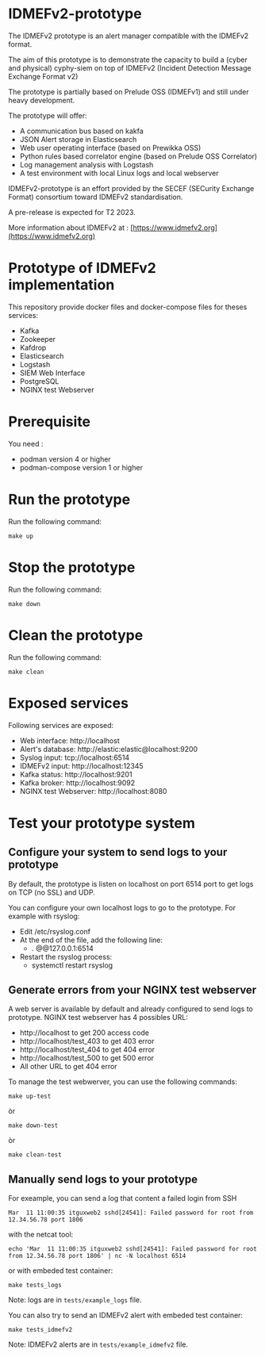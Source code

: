 # IDMEFv2-prototype

The IDMEFv2 prototype is an alert manager compatible with the IDMEFv2 format.

The aim of this prototype is to demonstrate the capacity to build a (cyber and
physical) cyphy-siem on top of IDMEFv2 (Incident Detection Message Exchange
Format v2)

The prototype is partially based on Prelude OSS (IDMEFv1) and still under heavy
development.

The prototype will offer:
* A communication bus based on kakfa
* JSON Alert storage in Elasticsearch
* Web user operating interface (based on Prewikka OSS)
* Python rules based correlator engine (based on Prelude OSS Correlator)
* Log management analysis with Logstash
* A test environment with local Linux logs and local webserver

IDMEFv2-prototype is an effort provided by the SECEF (SECurity Exchange Format)
consortium toward IDMEFv2 standardisation.

A pre-release is expected for T2 2023.

More information about IDMEFv2 at :
[https://www.idmefv2.org](https://www.idmefv2.org)

# Prototype of IDMEFv2 implementation

This repository provide docker files and docker-compose files for theses
services:

  - Kafka
  - Zookeeper
  - Kafdrop
  - Elasticsearch
  - Logstash
  - SIEM Web Interface
  - PostgreSQL
  - NGINX test Webserver

# Prerequisite

You need :

  - podman version 4 or higher
  - podman-compose version 1 or higher

# Run the prototype

Run the following command:
```
make up
```

# Stop the prototype

Run the following command:
```
make down
```

# Clean the prototype

Run the following command:
```
make clean
```

# Exposed services

Following services are exposed:

  - Web interface: http://localhost
  - Alert's database: http://elastic:elastic@localhost:9200
  - Syslog input: tcp://localhost:6514
  - IDMEFv2 input: http://localhost:12345
  - Kafka status: http://localhost:9201
  - Kafka broker: http://localhost:9092
  - NGINX test Webserver: http://localhost:8080

# Test your prototype system

## Configure your system to send logs to your prototype

By default, the prototype is listen on localhost on port 6514 port to get logs
on TCP (no SSL) and UDP.

You can configure your own localhost logs to go to the prototype. For example
with rsyslog:
  - Edit /etc/rsyslog.conf
  - At the end of the file, add the following line:
    - *.* @@127.0.0.1:6514
  - Restart the rsyslog process:
    - systemctl restart rsyslog

## Generate errors from your NGINX test webserver

A web server is available by default and already configured to send logs to
prototype. NGINX test webserver has 4 possibles URL:
  - http://localhost to get 200 access code
  - http://localhost/test_403 to get 403 error
  - http://localhost/test_404 to get 404 error
  - http://localhost/test_500 to get 500 error
  - All other URL to get 404 error

To manage the test webwerver, you can use the following commands:
```
make up-test
```
òr
```
make down-test
```
òr
```
make clean-test
```

## Manually send logs to your prototype

For exeample, you can send a log that content a failed login from SSH
```
Mar  11 11:00:35 itguxweb2 sshd[24541]: Failed password for root from 12.34.56.78 port 1806
```
with the netcat tool:
```
echo 'Mar  11 11:00:35 itguxweb2 sshd[24541]: Failed password for root from 12.34.56.78 port 1806' | nc -N localhost 6514
```
or with embeded test container:
```
make tests_logs
```
Note: logs are in `tests/example_logs` file.

You can also try to send an IDMEFv2 alert with embeded test container:
```
make tests_idmefv2
```
Note: IDMEFv2 alerts are in `tests/example_idmefv2` file.
